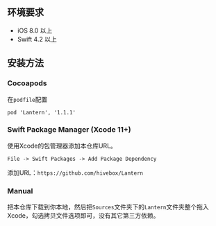 ## 环境要求

- iOS 8.0 以上
- Swift 4.2 以上

## 安装方法

### Cocoapods

在`podfile`配置

```
pod 'Lantern', '1.1.1'
```

### Swift Package Manager (Xcode 11+)

使用Xcode的包管理器添加本仓库URL。

`File -> Swift Packages -> Add Package Dependency`

添加URL：`https://github.com/hivebox/Lantern`

### Manual

把本仓库下载到你本地，然后把`Sources`文件夹下的`Lantern`文件夹整个拖入Xcode，勾选拷贝文件选项即可，没有其它第三方依赖。
